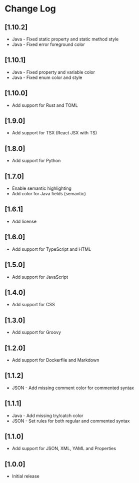 # Change Log

## [1.10.2]
- Java - Fixed static property and static method style
- Java - Fixed error foreground color

## [1.10.1]
- Java - Fixed property and variable color
- Java - Fixed enum color and style

## [1.10.0]
- Add support for Rust and TOML

## [1.9.0]
- Add support for TSX (React JSX with TS)

## [1.8.0]
- Add support for Python

## [1.7.0]
- Enable semantic highlighting
- Add color for Java fields (semantic)

## [1.6.1]
- Add license

## [1.6.0]
- Add support for TypeScript and HTML

## [1.5.0]
- Add support for JavaScript

## [1.4.0]
- Add support for CSS

## [1.3.0]
- Add support for Groovy

## [1.2.0]
- Add support for Dockerfile and Markdown

## [1.1.2]
- JSON - Add missing comment color for commented syntax

## [1.1.1]
- Java - Add missing try/catch color
- JSON - Set rules for both regular and commented syntax

## [1.1.0]
- Add support for JSON, XML, YAML and Properties

## [1.0.0]
- Initial release
